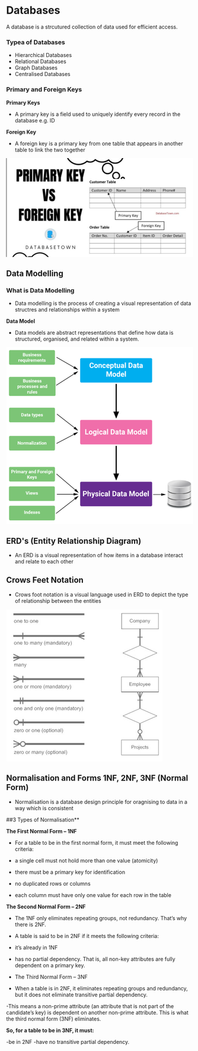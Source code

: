 # Databases

A database is a strcutured collection of data used for efficient access.

### Typea of Databases
- Hierarchical Databases
- Relational Databases
- Graph Databases
- Centralised Databases

### Primary and Foreign Keys

**Primary Keys**
- A primary key is a field used to uniquely identify every record in the database e.g. ID

**Foreign Key**
- A foreign key is a primary key from one table that appears in another table to link the two together

![](./images/PrimaryForeignKey.png)

## Data Modelling

### What is Data Modelling
- Data modelling is the process of creating a visual representation of data structres and relationships within a system

**Data Model**
- Data models are abstract representations that define how data is structured, organised, and related within a system.

![](./images/DataModel.png)

## ERD's (Entity Relationship Diagram)
- An ERD is a visual representation of how items in a database interact and relate to each other

## Crows Feet Notation
- Crows foot notation is a visual language used in ERD to depict the type of relationship between the entities


![](./images/CrowsFoot.png)

## Normalisation and Forms 1NF, 2NF, 3NF (Normal Form)
- Normalisation is a database design principle for oragnising to data in a way which is consistent

##3 Types of Normalisation**

**The First Normal Form – 1NF**
- For a table to be in the first normal form, it must meet the following criteria:

- a single cell must not hold more than one value (atomicity)
- there must be a primary key for identification
- no duplicated rows or columns
- each column must have only one value for each row in the table

**The Second Normal Form – 2NF**
- The 1NF only eliminates repeating groups, not redundancy. That’s why there is 2NF.

- A table is said to be in 2NF if it meets the following criteria:

- it’s already in 1NF
- has no partial dependency. That is, all non-key attributes are fully dependent on a primary key.
- The Third Normal Form – 3NF
- When a table is in 2NF, it eliminates repeating groups and redundancy, but it does not eliminate transitive partial dependency.

-This means a non-prime attribute (an attribute that is not part of the candidate’s key) is dependent on another non-prime attribute. This is what the third normal form (3NF) eliminates.

**So, for a table to be in 3NF, it must:**

-be in 2NF
-have no transitive partial dependency.
